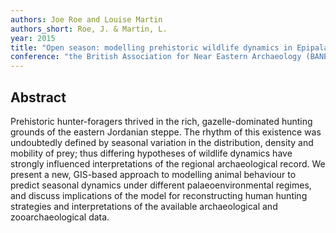 ```yaml
---
authors: Joe Roe and Louise Martin
authors_short: Roe, J. & Martin, L.
year: 2015
title: "Open season: modelling prehistoric wildlife dynamics in Epipalaeolithic and Neolithic Jordan"
conference: "the British Association for Near Eastern Archaeology (BANEA) annual conference, London"
---
```


## Abstract

Prehistoric hunter-foragers thrived in the rich, gazelle-dominated hunting grounds of the eastern Jordanian steppe. The rhythm of this existence was undoubtedly defined by seasonal variation in the distribution, density and mobility of prey; thus differing hypotheses of wildlife dynamics have strongly influenced interpretations of the regional archaeological record. We present a new, GIS-based approach to modelling animal behaviour to predict seasonal dynamics under different palaeoenvironmental regimes, and discuss implications of the model for reconstructing human hunting strategies and interpretations of the available archaeological and zooarchaeological data.

